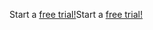 <span data-ttu-id="5b437-101">Start a [free trial!](https://go.microsoft.com/fwlink/?linkid=847861)</span><span class="sxs-lookup"><span data-stu-id="5b437-101">Start a [free trial!](https://go.microsoft.com/fwlink/?linkid=847861)</span></span>